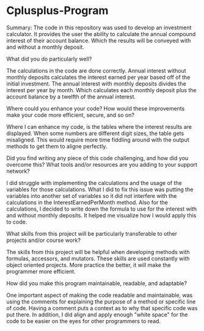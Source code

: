 # Cplusplus-Program

Summary:
The code in this repository was used to develop an investment calculator. It provides the user the ability to calculate the annual compound interest of their account balance. Which the results will be conveyed with and without a monthly deposit.

What did you do particularly well?

  The calculations in the code are done correctly. Annual interest without monthly deposits calculates the interest earned per year based off of the initial investment. The annual interest with monthly deposits divides the interest per year by month. Which calculates each monthly deposit plus the account balance by a twelfth of the annual interest. 

Where could you enhance your code? How would these improvements make your code more efficient, secure, and so on?

  Where I can enhance my code, is the tables where the interest results are displayed. When some numbers are different digit sizes, the table gets misaligned. This would require more time fiddling around with the output methods to get them to aligne perfectly. 

Did you find writing any piece of this code challenging, and how did you overcome this? What tools and/or resources are you adding to your support network?

  I did struggle with implementing the calculations and the usage of the variables for those calculations. What I did to fix this issue was putting the variables into another set of variables so it did not interfere with the calculations in the InterestEarnedPerMonth method. Also for the calculations, I decided to write down the formula to use for the interest with and without monthly deposits. It helped me visualize how I would apply this to code. 


What skills from this project will be particularly transferable to other projects and/or course work?

  The skills from this project will be helpful when developing methods with formulas, accessors, and mutators. These skills are used constantly with object oriented projects. More practice the better, it will make the programmer more efficient.

How did you make this program maintainable, readable, and adaptable?

  One important aspect of making the code readable and maintainable, was using the comments for explaining the purpose of a method or specific line of code. Having a comment puts a context as to why that specific code was put there. In addition, I did align and apply enough "white space" for the code to be easier on the eyes for other programmers to read. 
